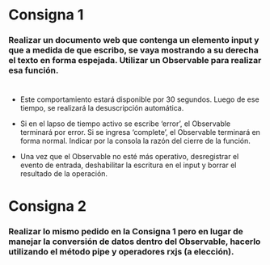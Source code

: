 # **Consigna 1**

### Realizar un documento web que contenga un elemento input y que a medida de que escribo, se vaya mostrando a su derecha el texto en forma espejada. Utilizar un Observable para realizar esa función.

#

* Este comportamiento estará disponible por 30 segundos. Luego de ese tiempo, se realizará la desuscripción automática. 

* Si en el lapso de tiempo activo se escribe ‘error’, el Observable terminará por error. Si se ingresa ‘complete’, el Observable terminará en forma normal. Indicar por la consola la razón del cierre de la función.

* Una vez que el Observable no esté más operativo, desregistrar el evento de entrada, deshabilitar la escritura en el input y borrar el resultado de la operación.

#

# **Consigna 2**

### Realizar lo mismo pedido en la  Consigna 1 pero en lugar de manejar la conversión de datos dentro del Observable, hacerlo utilizando el método pipe y operadores rxjs (a elección).

